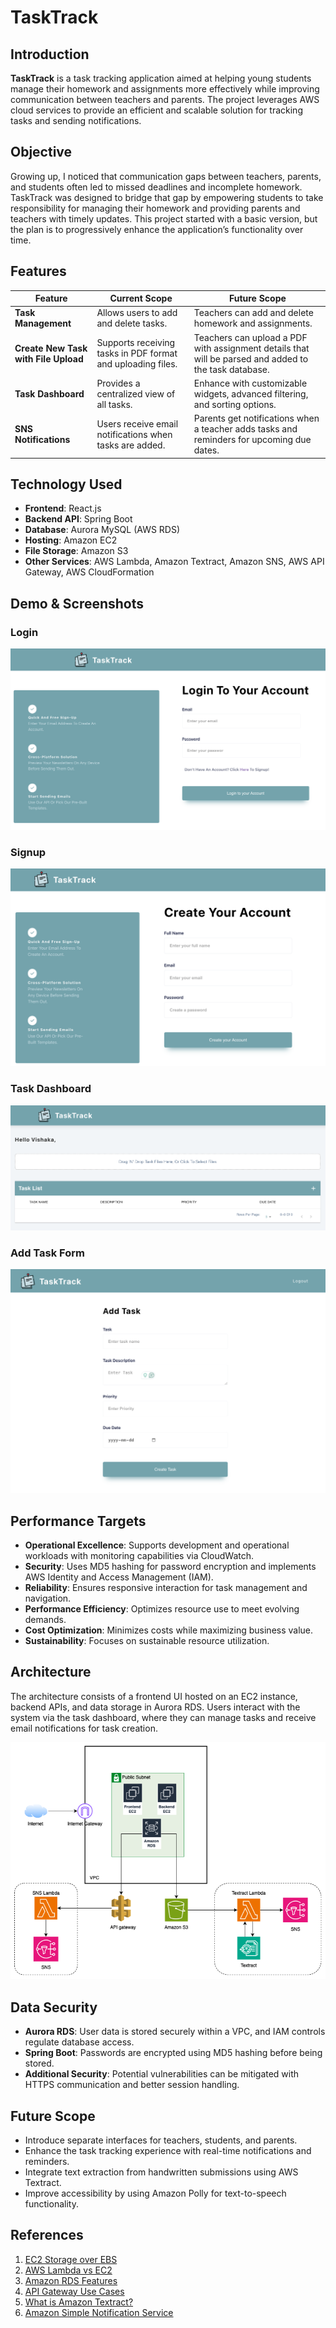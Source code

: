 # TaskTrack

## Introduction

**TaskTrack** is a task tracking application aimed at helping young students manage their homework and assignments more effectively while improving communication between teachers and parents. The project leverages AWS cloud services to provide an efficient and scalable solution for tracking tasks and sending notifications.

## Objective

Growing up, I noticed that communication gaps between teachers, parents, and students often led to missed deadlines and incomplete homework. TaskTrack was designed to bridge that gap by empowering students to take responsibility for managing their homework and providing parents and teachers with timely updates. This project started with a basic version, but the plan is to progressively enhance the application’s functionality over time.

## Features

| **Feature**              | **Current Scope**                                               | **Future Scope**                                                 |
|--------------------------|-----------------------------------------------------------------|------------------------------------------------------------------|
| **Task Management**       | Allows users to add and delete tasks.                           | Teachers can add and delete homework and assignments.             |
| **Create New Task with File Upload** | Supports receiving tasks in PDF format and uploading files.    | Teachers can upload a PDF with assignment details that will be parsed and added to the task database. |
| **Task Dashboard**        | Provides a centralized view of all tasks.                      | Enhance with customizable widgets, advanced filtering, and sorting options. |
| **SNS Notifications**     | Users receive email notifications when tasks are added.        | Parents get notifications when a teacher adds tasks and reminders for upcoming due dates. |

## Technology Used

- **Frontend**: React.js
- **Backend API**: Spring Boot
- **Database**: Aurora MySQL (AWS RDS)
- **Hosting**: Amazon EC2
- **File Storage**: Amazon S3
- **Other Services**: AWS Lambda, Amazon Textract, Amazon SNS, AWS API Gateway, AWS CloudFormation

## Demo & Screenshots

### Login
![Login Page](./images/Login.png)

### Signup
![Signup Page](./images/Signup.png)

### Task Dashboard
![Task Dashboard](./images/Dashboard.png)

### Add Task Form
![Add Task Form](./images/AddTask.png)

[//]: # (### Project Demo)

[//]: # ([Watch the full project demo]&#40;./demo/ProjectDemo.mp4&#41;)

[//]: # ()
[//]: # (<video width="600" controls>)

[//]: # (  <source src="./demo/demo-video.mp4" type="video/mp4">)

[//]: # (  Your browser does not support the video tag.)

[//]: # (</video>)

## Performance Targets

- **Operational Excellence**: Supports development and operational workloads with monitoring capabilities via CloudWatch.
- **Security**: Uses MD5 hashing for password encryption and implements AWS Identity and Access Management (IAM).
- **Reliability**: Ensures responsive interaction for task management and navigation.
- **Performance Efficiency**: Optimizes resource use to meet evolving demands.
- **Cost Optimization**: Minimizes costs while maximizing business value.
- **Sustainability**: Focuses on sustainable resource utilization.

## Architecture

The architecture consists of a frontend UI hosted on an EC2 instance, backend APIs, and data storage in Aurora RDS. Users interact with the system via the task dashboard, where they can manage tasks and receive email notifications for task creation.

![TaskTrack Architecture](./images/ArchitectureDiagram.png)

## Data Security

- **Aurora RDS**: User data is stored securely within a VPC, and IAM controls regulate database access.
- **Spring Boot**: Passwords are encrypted using MD5 hashing before being stored.
- **Additional Security**: Potential vulnerabilities can be mitigated with HTTPS communication and better session handling.

## Future Scope

- Introduce separate interfaces for teachers, students, and parents.
- Enhance the task tracking experience with real-time notifications and reminders.
- Integrate text extraction from handwritten submissions using AWS Textract.
- Improve accessibility by using Amazon Polly for text-to-speech functionality.

## References

1. [EC2 Storage over EBS](https://medium.com/@ayogun/i-chose-ec2-storage-over-ebs-despite-its-ephemeral-here-s-why-377f3280f5c2)
2. [AWS Lambda vs EC2](https://www.cbtnuggets.com/blog/certifications/cloud/aws-lambda-vs-ec2-which-to-use-and-when)
3. [Amazon RDS Features](https://aws.amazon.com/rds/features/)
4. [API Gateway Use Cases](https://docs.aws.amazon.com/apigateway/latest/developerguide/api-gateway-overview-developer-experience.html)
5. [What is Amazon Textract?](https://docs.aws.amazon.com/textract/latest/dg/what-is.html)
6. [Amazon Simple Notification Service](https://aws.amazon.com/sns/)

